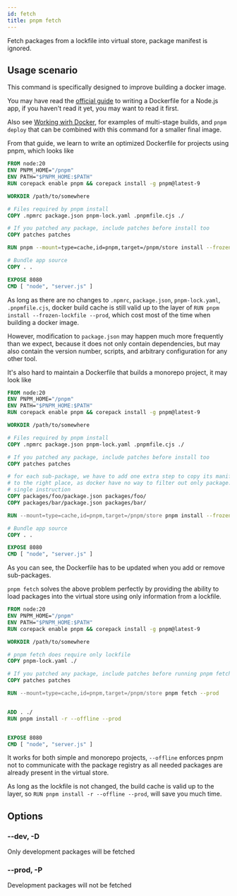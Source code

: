 ```yaml
---
id: fetch
title: pnpm fetch
---
```


Fetch packages from a lockfile into virtual store, package manifest is ignored.

## Usage scenario

This command is specifically designed to improve building a docker image.

You may have read the [official guide] to writing a Dockerfile for a Node.js
app, if you haven't read it yet, you may want to read it first.

Also see [Working wirh Docker](../docker.md), for examples of multi-stage
builds, and `pnpm deploy` that can be combined with this command for a smaller
final image.

From that guide, we learn to write an optimized Dockerfile for projects using
pnpm, which looks like

```Dockerfile
FROM node:20
ENV PNPM_HOME="/pnpm"
ENV PATH="$PNPM_HOME:$PATH"
RUN corepack enable pnpm && corepack install -g pnpm@latest-9

WORKDIR /path/to/somewhere

# Files required by pnpm install
COPY .npmrc package.json pnpm-lock.yaml .pnpmfile.cjs ./

# If you patched any package, include patches before install too
COPY patches patches

RUN pnpm --mount=type=cache,id=pnpm,target=/pnpm/store install --frozen-lockfile --prod

# Bundle app source
COPY . .

EXPOSE 8080
CMD [ "node", "server.js" ]
```

As long as there are no changes to `.npmrc`, `package.json`, `pnpm-lock.yaml`,
`.pnpmfile.cjs`, docker build cache is still valid up to the layer of
`RUN pnpm install --frozen-lockfile --prod`, which cost most of the time
when building a docker image.

However, modification to `package.json` may happen much more frequently than
we expect, because it does not only contain dependencies, but may also
contain the version number, scripts, and arbitrary configuration for any other
tool.

It's also hard to maintain a Dockerfile that builds a monorepo project, it may
look like

```Dockerfile
FROM node:20
ENV PNPM_HOME="/pnpm"
ENV PATH="$PNPM_HOME:$PATH"
RUN corepack enable pnpm && corepack install -g pnpm@latest-9

WORKDIR /path/to/somewhere

# Files required by pnpm install
COPY .npmrc package.json pnpm-lock.yaml .pnpmfile.cjs ./

# If you patched any package, include patches before install too
COPY patches patches

# for each sub-package, we have to add one extra step to copy its manifest
# to the right place, as docker have no way to filter out only package.json with
# single instruction
COPY packages/foo/package.json packages/foo/
COPY packages/bar/package.json packages/bar/

RUN --mount=type=cache,id=pnpm,target=/pnpm/store pnpm install --frozen-lockfile --prod

# Bundle app source
COPY . .

EXPOSE 8080
CMD [ "node", "server.js" ]

```
As you can see, the Dockerfile has to be updated when you add or remove
sub-packages.

`pnpm fetch` solves the above problem perfectly by providing the ability
to load packages into the virtual store using only information from a lockfile.

```Dockerfile
FROM node:20
ENV PNPM_HOME="/pnpm"
ENV PATH="$PNPM_HOME:$PATH"
RUN corepack enable pnpm && corepack install -g pnpm@latest-9

WORKDIR /path/to/somewhere

# pnpm fetch does require only lockfile
COPY pnpm-lock.yaml ./

# If you patched any package, include patches before running pnpm fetch
COPY patches patches

RUN --mount=type=cache,id=pnpm,target=/pnpm/store pnpm fetch --prod


ADD . ./
RUN pnpm install -r --offline --prod


EXPOSE 8080
CMD [ "node", "server.js" ]
```

It works for both simple and monorepo projects, `--offline` enforces
pnpm not to communicate with the package registry as all needed packages are
already present in the virtual store.

As long as the lockfile is not changed, the build cache is valid up to the
layer, so `RUN pnpm install -r --offline --prod`, will save you much
time.



## Options

### --dev, -D

Only development packages will be fetched

### --prod, -P

Development packages will not be fetched



[official guide]: https://github.com/nodejs/docker-node#readme
